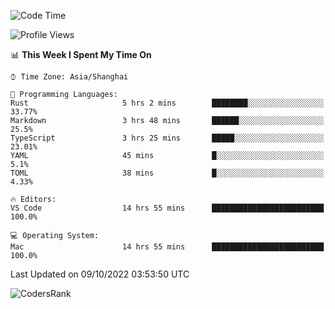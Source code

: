 <!--START_SECTION:waka-->
![Code Time](http://img.shields.io/badge/Code%20Time-1%2C715%20hrs%2040%20mins-blue)

![Profile Views](http://img.shields.io/badge/Profile%20Views-8-blue)

📊 **This Week I Spent My Time On** 

```text
⌚︎ Time Zone: Asia/Shanghai

💬 Programming Languages: 
Rust                     5 hrs 2 mins        ████████░░░░░░░░░░░░░░░░░   33.77% 
Markdown                 3 hrs 48 mins       ██████░░░░░░░░░░░░░░░░░░░   25.5% 
TypeScript               3 hrs 25 mins       █████░░░░░░░░░░░░░░░░░░░░   23.01% 
YAML                     45 mins             █░░░░░░░░░░░░░░░░░░░░░░░░   5.1% 
TOML                     38 mins             █░░░░░░░░░░░░░░░░░░░░░░░░   4.33%

🔥 Editors: 
VS Code                  14 hrs 55 mins      █████████████████████████   100.0%

💻 Operating System: 
Mac                      14 hrs 55 mins      █████████████████████████   100.0%

```


 Last Updated on 09/10/2022 03:53:50 UTC
<!--END_SECTION:waka-->

![CodersRank](https://cr-skills-chart-widget.azurewebsites.net/api/api?username=BugenZhao&padding=16&tooltip=true&branding=false&sort-by-score=true&skills=Rust%2C%20Swift%2C%20C%2C%20TypeScript%2C%20Java%2C%20Go%2C%20Dart%2C%20C%2B%2B%2C%20Python%2C%20Assembly%2C%20Shell%2C%20Kotlin)

